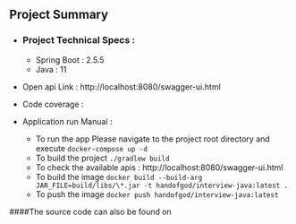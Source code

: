 ## Project Summary
* ### Project Technical Specs : 
  * Spring Boot : 2.5.5
  * Java : 11

* Open api Link : http://localhost:8080/swagger-ui.html
* Code coverage : 
  

* Application run Manual :
  * To run the app 
    Please navigate to the project root directory and execute
    `docker-compose up -d`
  * To build the project
    `./gradlew build`
  * To check the available apis : http://localhost:8080/swagger-ui.html
  * To build the image
    `docker build --build-arg JAR_FILE=build/libs/\*.jar -t handofgod/interview-java:latest .`
  * To push the image
    `docker push handofgod/interview-java:latest`

####The source code can also be found on 
  